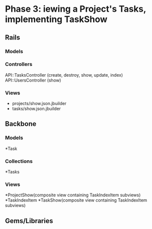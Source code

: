 # Phase 3: iewing a Project's Tasks, implementing TaskShow 

## Rails
### Models

### Controllers
API::TasksController (create, destroy, show, update, index)
API::UsersController (show)

### Views
* projects/show.json.jbuilder
* tasks/show.json.jbuilder

## Backbone
### Models
*Task

### Collections
*Tasks

### Views
*ProjectShow(composite view containing TaskIndexItem subviews)
*TaskIndexItem
*TaskShow(composite view containing TaskIndexItem subviews)

## Gems/Libraries

